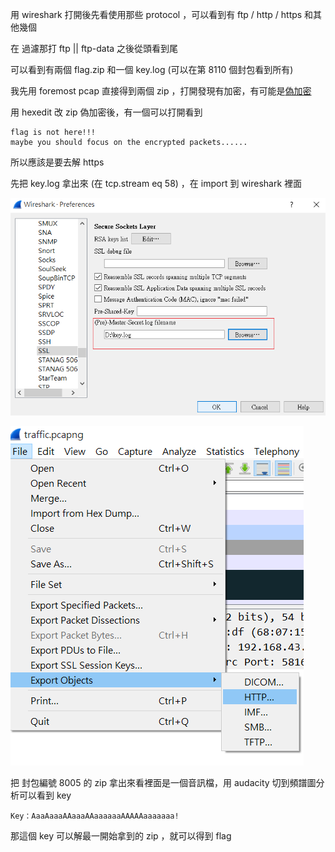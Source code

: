 用 wireshark 打開後先看使用那些 protocol ，可以看到有 ftp / http / https 和其他幾個

在 過濾那打  ftp || ftp-data 之後從頭看到尾

可以看到有兩個 flag.zip 和一個 key.log  (可以在第 8110 個封包看到所有)

我先用 foremost pcap 直接得到兩個 zip ，打開發現有加密，有可能是[偽加密](http://blog.xmsec.cc/blog/2016/06/27/ZIP%E4%BC%AA%E5%8A%A0%E5%AF%86/)

用 hexedit 改 zip 偽加密後，有一個可以打開看到

```
flag is not here!!!
maybe you should focus on the encrypted packets......
```

所以應該是要去解 https

先把 key.log 拿出來 (在 tcp.stream eq 58) ，在 import 到 wireshark 裡面

![image](https://github.com/solymx/CTF/blob/master/Forensics/%E7%AC%AC%E4%B8%89%E5%B1%8A%E4%B8%8A%E6%B5%B7%E5%B8%82%E5%A4%A7%E5%AD%A6%E7%94%9F%E7%BD%91%E7%BB%9C%E5%AE%89%E5%85%A8%E5%A4%A7%E8%B5%9B/%E6%B5%81%E9%87%8F%E5%88%86%E6%9E%90/src/1.png)

![image](https://github.com/solymx/CTF/blob/master/Forensics/%E7%AC%AC%E4%B8%89%E5%B1%8A%E4%B8%8A%E6%B5%B7%E5%B8%82%E5%A4%A7%E5%AD%A6%E7%94%9F%E7%BD%91%E7%BB%9C%E5%AE%89%E5%85%A8%E5%A4%A7%E8%B5%9B/%E6%B5%81%E9%87%8F%E5%88%86%E6%9E%90/src/2.png)

把 封包編號 8005 的 zip 拿出來看裡面是一個音訊檔，用 audacity 切到頻譜圖分析可以看到 key

```Key：AaaAaaaAAaaaAAaaaaaaAAAAAaaaaaaa!```

那這個 key 可以解最一開始拿到的 zip ，就可以得到 flag


